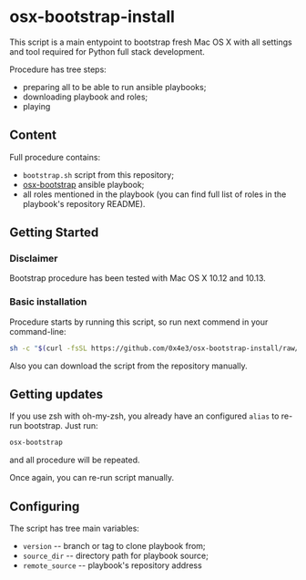 # osx-bootstrap-install

This script is a main entypoint to bootstrap fresh Mac OS X with all settings and tool required for Python full stack development.

Procedure has tree steps:
* preparing all to be able to run ansible playbooks;
* downloading playbook and roles;
* playing

## Content

Full procedure contains:
* ```bootstrap.sh``` script from this repository;
* [osx-bootstrap](https://github.com/0x4e3/osx-bootstrap) ansible playbook;
* all roles mentioned in the playbook (you can find full list of roles in the playbook's repository README).

## Getting Started

### Disclaimer

Bootstrap procedure has been tested with Mac OS X 10.12 and 10.13.

### Basic installation

Procedure starts by running this script, so run next commend in your command-line:

```bash
sh -c "$(curl -fsSL https://github.com/0x4e3/osx-bootstrap-install/raw/master/bootstrap.sh)"
```

Also you can download the script from the repository manually.

## Getting updates

If you use zsh with oh-my-zsh, you already have an configured ```alias``` to re-run bootstrap. Just run:

```bash
osx-bootstrap
```

and all procedure will be repeated.

Once again, you can re-run script manually.

## Configuring

The script has tree main variables:
* ```version``` -- branch or tag to clone playbook from;
* ```source_dir``` -- directory path for playbook source;
* ```remote_source``` -- playbook's repository address

